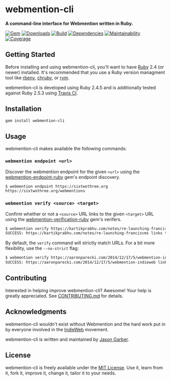 # webmention-cli

**A command-line interface for Webmention written in Ruby.**

[![Gem](https://img.shields.io/gem/v/webmention-cli.svg?style=for-the-badge)](https://rubygems.org/gems/webmention-cli)
[![Downloads](https://img.shields.io/gem/dt/webmention-cli.svg?style=for-the-badge)](https://rubygems.org/gems/webmention-cli)
[![Build](https://img.shields.io/travis/com/jgarber623/webmention-cli/master.svg?style=for-the-badge)](https://travis-ci.com/jgarber623/webmention-cli)
[![Dependencies](https://img.shields.io/depfu/jgarber623/webmention-cli.svg?style=for-the-badge)](https://depfu.com/github/jgarber623/webmention-cli)
[![Maintainability](https://img.shields.io/codeclimate/maintainability/jgarber623/webmention-cli.svg?style=for-the-badge)](https://codeclimate.com/github/jgarber623/webmention-cli)
[![Coverage](https://img.shields.io/codeclimate/c/jgarber623/webmention-cli.svg?style=for-the-badge)](https://codeclimate.com/github/jgarber623/webmention-cli/code)

## Getting Started

Before installing and using webmention-cli, you'll want to have [Ruby](https://www.ruby-lang.org) 2.4 (or newer) installed. It's recommended that you use a Ruby version managment tool like [rbenv](https://github.com/rbenv/rbenv), [chruby](https://github.com/postmodern/chruby), or [rvm](https://github.com/rvm/rvm).

webmention-cli is developed using Ruby 2.4.5 and is additionally tested against Ruby 2.5.3 using [Travis CI](https://travis-ci.com/jgarber623/webmention-cli).

## Installation

```sh
gem install webmention-cli
```

## Usage

webmention-cli makes available the following commands:

### `webmention endpoint <url>`

Discover the webmention endpoint for the given `<url>` using the [webmention-endpoint-ruby](https://github.com/jgarber623/webmention-endpoint-ruby) gem's endpoint discovery.

```sh
$ webmention endpoint https://sixtwothree.org
https://sixtwothree.org/webmentions
```

### `webmention verify <source> <target>`

Confirm whether or not a `<source>` URL links to the given `<target>` URL using the [webmention-verification-ruby](https://github.com/jgarber623/webmention-verification-ruby) gem's verifers.

```sh
$ webmention verify https://kartikprabhu.com/notes/re-launching-franciscms https://sixtwothree.org/posts/launching-franciscms-onto-the-indieweb
SUCCESS: https://kartikprabhu.com/notes/re-launching-franciscms links to https://sixtwothree.org/posts/launching-franciscms-onto-the-indieweb
```

By default, the `verify` command will strictly match URLs. For a bit more flexibility, use the `--no-strict` flag:

```sh
$ webmention verify https://aaronparecki.com/2014/12/17/5/webmention-indieweb https://sixtwothree.org/posts/open-sourcing-my-webmention-service --no-strict
SUCCESS: https://aaronparecki.com/2014/12/17/5/webmention-indieweb links to https://sixtwothree.org/posts/open-sourcing-my-webmention-service
```

## Contributing

Interested in helping improve webmention-cli? Awesome! Your help is greatly appreciated. See [CONTRIBUTING.md](https://github.com/jgarber623/webmention-cli/blob/master/CONTRIBUTING.md) for details.

## Acknowledgments

webmention-cli wouldn't exist without Webmention and the hard work put in by everyone involved in the [IndieWeb](https://indieweb.org) movement.

webmention-cli is written and maintained by [Jason Garber](https://sixtwothree.org).

## License

webmention-cli is freely available under the [MIT License](https://opensource.org/licenses/MIT). Use it, learn from it, fork it, improve it, change it, tailor it to your needs.
